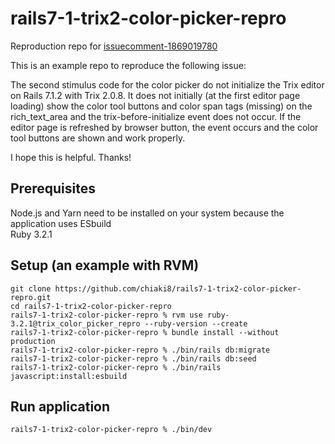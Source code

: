 # rails7-1-trix2-color-picker-repro

Reproduction repo for [issuecomment-1869019780](https://github.com/basecamp/trix/issues/985#issuecomment-1869019780)

This is an example repo to reproduce the following issue:

The second stimulus code for the color picker do not initialize the Trix editor on Rails 7.1.2 with Trix 2.0.8. It does not initially (at the first editor page loading) show the color tool buttons and color span tags (missing) on the rich_text_area and the trix-before-initialize event does not occur. If the editor page is refreshed by browser button, the event occurs and the color tool buttons are shown and work properly.

I hope this is helpful. Thanks!

## Prerequisites

Node.js and Yarn need to be installed on your system because the application uses ESbuild  
Ruby 3.2.1  

## Setup (an example with RVM)
```
git clone https://github.com/chiaki8/rails7-1-trix2-color-picker-repro.git  
cd rails7-1-trix2-color-picker-repro  
rails7-1-trix2-color-picker-repro % rvm use ruby-3.2.1@trix_color_picker_repro --ruby-version --create  
rails7-1-trix2-color-picker-repro % bundle install --without production  
rails7-1-trix2-color-picker-repro % ./bin/rails db:migrate  
rails7-1-trix2-color-picker-repro % ./bin/rails db:seed  
rails7-1-trix2-color-picker-repro % ./bin/rails javascript:install:esbuild   
```
## Run application
```
rails7-1-trix2-color-picker-repro % ./bin/dev
```
